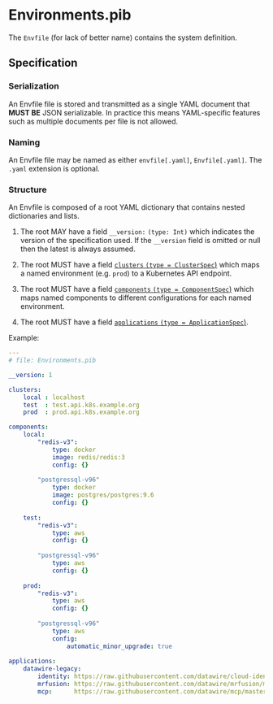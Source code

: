 # Environments.pib

The `Envfile` (for lack of better name) contains the system definition.

## Specification

### Serialization

An Envfile file is stored and transmitted as a single YAML document that **MUST BE** JSON serializable. In practice this means YAML-specific features such as multiple documents per file is not allowed.

### Naming

An Envfile file may be named as either `envfile[.yaml]`, `Envfile[.yaml]`. The `.yaml` extension is optional.

### Structure

An Envfile is composed of a root YAML dictionary that contains nested dictionaries and lists.

1. The root MAY have a field `__version:` `(type: Int)` which indicates the version of the specification used. If the `__version` field is omitted or null then the latest is always assumed.

2. The root MUST have a field [`clusters` `(type = ClusterSpec`)](#ClusterSpec) which maps a named environment (e.g. `prod`) to a Kubernetes API endpoint.

3. The root MUST have a field [`components` `(type = ComponentSpec`)](#ComponentSpec) which maps named components to different configurations for each named environment.

4. The root MUST have a field [`applications` `(type = ApplicationSpec`)](#ApplicationSpec).

Example:

```yaml
---
# file: Environments.pib

__version: 1

clusters:
    local : localhost 
    test  : test.api.k8s.example.org
    prod  : prod.api.k8s.example.org

components:
    local:
        "redis-v3":
            type: docker
            image: redis/redis:3
            config: {}
            
        "postgressql-v96"
            type: docker
            image: postgres/postgres:9.6
            config: {}            
    
    test:
        "redis-v3":
            type: aws
            config: {}
            
        "postgressql-v96"
            type: aws
            config: {}
                    
    prod:
        "redis-v3":
            type: aws
            config: {}            
            
        "postgressql-v96"
            type: aws
            config:
                automatic_minor_upgrade: true
        
applications:
    datawire-legacy:
        identity: https://raw.githubusercontent.com/datawire/cloud-identity/master/Pibstack.yaml
        mrfusion: https://raw.githubusercontent.com/datawire/mrfusion/master/Pibstack.yaml                  
        mcp:      https://raw.githubusercontent.com/datawire/mcp/master/Pibstack.yaml       

```
